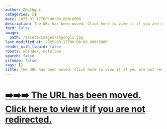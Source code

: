 ```yaml
---
author: ZhgChgLi
categories: []
date: 2025-01-17T00:00:00.000+0000
description: The URL has been moved. Click here to view it if you are not redirected
feed: false
image:
  path: /assets/images/zhgchgli.jpg
last_modified_at: 2025-08-13T00:00:00.000+0000
render_with_liquid: false
robots: noindex, nofollow
search: false
sitemap: false
tags: []
title: The URL has been moved. Click here to view it if you are not redirected
---
```


# [➡️➡️➡️ The URL has been moved. Click here to view it if you are not redirected.](/categories/kkday-tech-blog/)

<script>
  window.location.replace("/categories/kkday-tech-blog/");
</script>